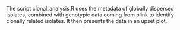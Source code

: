 The script clonal_analysis.R uses the metadata of globally dispersed isolates, combined with genotypic data coming from plink to identify clonally related isolates. It then presents the data in an upset plot.
